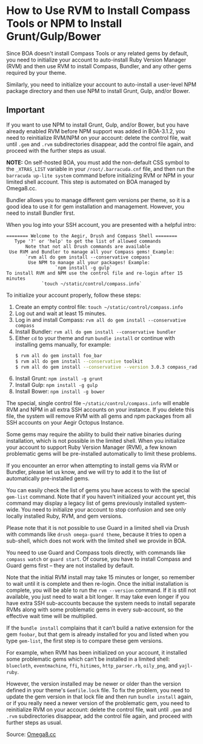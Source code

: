 
# How to Use RVM to Install Compass Tools or NPM to Install Grunt/Gulp/Bower

Since BOA doesn't install Compass Tools or any related gems by default, you need to initialize your account to auto-install Ruby Version Manager (RVM) and then use RVM to install Compass, Bundler, and any other gems required by your theme.

Similarly, you need to initialize your account to auto-install a user-level NPM package directory and then use NPM to install Grunt, Gulp, and/or Bower.

## Important

If you want to use NPM to install Grunt, Gulp, and/or Bower, but you have already enabled RVM before NPM support was added in BOA-3.1.2, you need to reinitialize RVM/NPM on your account: delete the control file, wait until `.gem` and `.rvm` subdirectories disappear, add the control file again, and proceed with the further steps as usual.

**NOTE:** On self-hosted BOA, you must add the non-default CSS symbol to the `_XTRAS_LIST` variable in your `/root/.barracuda.cnf` file, and then run the `barracuda up-lite system` command before initializing RVM or NPM in your limited shell account. This step is automated on BOA managed by Omega8.cc.

Bundler allows you to manage different gem versions per theme, so it is a good idea to use it for gem installation and management. However, you need to install Bundler first.

When you log into your SSH account, you are presented with a helpful intro:

```
======== Welcome to the Aegir, Drush and Compass Shell ========
   Type '?' or 'help' to get the list of allowed commands
       Note that not all Drush commands are available
 Use RVM and Bundler to manage all your Compass gems! Example:
       `rvm all do gem install --conservative compass`
        Use NPM to manage all your packages! Example:
                  `npm install -g gulp`
To install RVM and NPM use the control file and re-login after 15 minutes
             `touch ~/static/control/compass.info`
```

To initialize your account properly, follow these steps:

1. Create an empty control file: `touch ~/static/control/compass.info`
2. Log out and wait at least 15 minutes.
3. Log in and install Compass: `rvm all do gem install --conservative compass`
4. Install Bundler: `rvm all do gem install --conservative bundler`
5. Either `cd` to your theme and run `bundle install` or continue with installing gems manually, for example:
   ```sh
   $ rvm all do gem install foo_bar
   $ rvm all do gem install --conservative toolkit
   $ rvm all do gem install --conservative --version 3.0.3 compass_radix
   ```
6. Install Grunt: `npm install -g grunt`
7. Install Gulp: `npm install -g gulp`
8. Install Bower: `npm install -g bower`

The special, single control file `~/static/control/compass.info` will enable RVM and NPM in all extra SSH accounts on your instance. If you delete this file, the system will remove RVM with all gems and npm packages from all SSH accounts on your Aegir Octopus Instance.

Some gems may require the ability to build their native binaries during installation, which is not possible in the limited shell. When you initialize your account to support Ruby Version Manager (RVM), a few known problematic gems will be pre-installed automatically to limit these problems.

If you encounter an error when attempting to install gems via RVM or Bundler, please let us know, and we will try to add it to the list of automatically pre-installed gems.

You can easily check the list of gems you have access to with the special `gem-list` command. Note that if you haven’t initialized your account yet, this command may display a legacy list of gems previously installed system-wide. You need to initialize your account to stop confusion and see only locally installed Ruby, RVM, and gem versions.

Please note that it is not possible to use Guard in a limited shell via Drush with commands like `drush omega-guard theme`, because it tries to open a sub-shell, which does not work with the limited shell we provide in BOA.

You need to use Guard and Compass tools directly, with commands like `compass watch` or `guard start`. Of course, you have to install Compass and Guard gems first – they are not installed by default.

Note that the initial RVM install may take 15 minutes or longer, so remember to wait until it is complete and then re-login. Once the initial installation is complete, you will be able to run the `rvm --version` command. If it is still not available, you just need to wait a bit longer. It may take even longer if you have extra SSH sub-accounts because the system needs to install separate RVMs along with some problematic gems in every sub-account, so the effective wait time will be multiplied.

If the `bundle install` complains that it can’t build a native extension for the gem `foobar`, but that gem is already installed for you and listed when you type `gem-list`, the first step is to compare these gem versions.

For example, when RVM has been initialized on your account, it installed some problematic gems which can’t be installed in a limited shell: `bluecloth`, `eventmachine`, `ffi`, `hitimes`, `http_parser.rb`, `oily_png`, and `yajl-ruby`.

However, the version installed may be newer or older than the version defined in your theme's `Gemfile.lock` file. To fix the problem, you need to update the gem version in that lock file and then run `bundle install` again, or if you really need a newer version of the problematic gem, you need to reinitialize RVM on your account: delete the control file, wait until `.gem` and `.rvm` subdirectories disappear, add the control file again, and proceed with further steps as usual.

Source: [Omega8.cc](https://omega8.cc/how-to-use-rvm-to-install-compass-tools-329)
